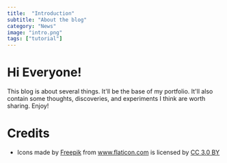 ```yaml
---
title:  "Introduction"
subtitle: "About the blog"
category: "News"
image: "intro.png"
tags: ["tutorial"]
---
```


# Hi Everyone!
This blog is about several things. It'll be the base of my portfolio. It'll also contain some thoughts, discoveries, and experiments I think are worth sharing. Enjoy!

# Credits
- <div>Icons made by <a href="https://www.flaticon.com/authors/freepik" title="Freepik">Freepik</a> from <a href="https://www.flaticon.com/"                 title="Flaticon">www.flaticon.com</a> is licensed by <a href="http://creativecommons.org/licenses/by/3.0/"                 title="Creative Commons BY 3.0" target="_blank">CC 3.0 BY</a></div>